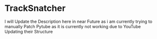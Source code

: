 # TrackSnatcher
 
I will Update the Description here in near Future as i am currently trying to manually Patch Pytube as it is currently not working due to YouTube Updating their Structure